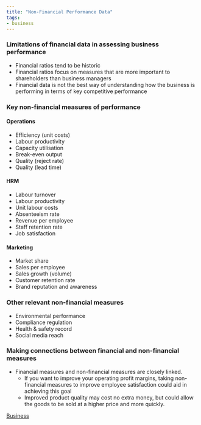 ```yaml
---
title: "Non-Financial Performance Data"
tags:
- business
---
```


### Limitations of financial data in assessing business performance

- Financial ratios tend to be historic
- Financial ratios focus on measures that are more important to shareholders than business managers
- Financial data is not the best way of understanding how the business is performing in terms of key competitive performance

### Key non-financial measures of performance

#### Operations
- Efficiency (unit costs)
- Labour productivity
- Capacity utilisation
- Break-even output
- Quality (reject rate)
- Quality (lead time)

#### HRM
- Labour turnover
- Labour productivity
- Unit labour costs
- Absenteeism rate
- Revenue per employee
- Staff retention rate
- Job satisfaction

#### Marketing
- Market share
- Sales per employee
- Sales growth (volume)
- Customer retention rate
- Brand reputation and awareness

### Other relevant non-financial measures

- Environmental performance
- Compliance regulation
- Health & safety record
- Social media reach

### Making connections between financial and non-financial measures

- Financial measures and non-financial measures are closely linked. 
	- If you want to improve your operating profit margins, taking non-financial measures to improve employee satisfaction could aid in achieving this goal
	- Improved product quality may cost no extra money, but could allow the goods to be sold at a higher price and more quickly.




[Business](/Business)